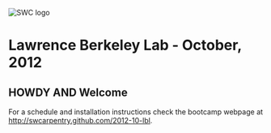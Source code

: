 ![SWC logo](http://software-carpentry.org/software-carpentry-logo-285x58.png "SWC logo")

# Lawrence Berkeley Lab - October, 2012

HOWDY AND Welcome
-----------------

For a schedule and installation instructions check the bootcamp webpage
at http://swcarpentry.github.com/2012-10-lbl.
